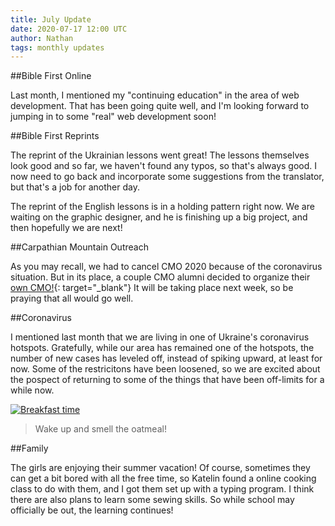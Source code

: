 ```yaml
---
title: July Update
date: 2020-07-17 12:00 UTC
author: Nathan
tags: monthly updates
---
```


##Bible First Online

Last month, I mentioned my "continuing education" in the area of web development. That has been going quite well, and I'm looking forward to jumping in to some "real" web development soon!

##Bible First Reprints

The reprint of the Ukrainian lessons went great! The lessons themselves look good and so far, we haven't found any typos, so that's always good. I now need to go back and incorporate some suggestions from the translator, but that's a job for another day.

The reprint of the English lessons is in a holding pattern right now. We are waiting on the graphic designer, and he is finishing up a big project, and then hopefully we are next!

##Carpathian Mountain Outreach

As you may recall, we had to cancel CMO 2020 because of the coronavirus situation. But in its place, a couple CMO alumni decided to organize their [own CMO!](https://www.onwardforchrist.org/colorado-mountain-outreach-2020){: target="_blank"} It will be taking place next week, so be praying that all would go well.

##Coronavirus

I mentioned last month that we are living in one of Ukraine's coronavirus hotspots. Gratefully, while our area has remained one of the hotspots, the number of new cases has leveled off, instead of spiking upward, at least for now. Some of the restricitons have been loosened, so we are excited about the pospect of returning to some of the things that have been off-limits for a while now.

[![Breakfast time](images/2020/7-oatmeal-400w.jpg)](https://f000.backblazeb2.com/file/daysinukraine/images/2020/7-oatmeal.jpg)

> Wake up and smell the oatmeal!

##Family

The girls are enjoying their summer vacation! Of course, sometimes they can get a bit bored with all the free time, so Katelin found a online cooking class to do with them, and I got them set up with a typing program. I think there are also plans to learn some sewing skills. So while school may officially be out, the learning continues!
